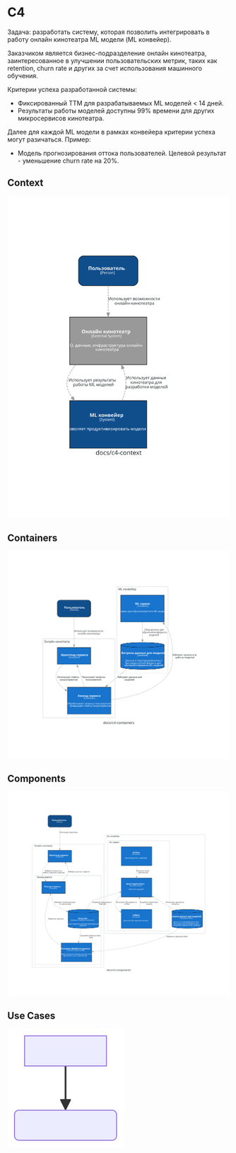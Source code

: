 # C4
Задача: разработать систему, которая позволить интегрировать в работу онлайн кинотеатра ML модели (ML конвейер).

Заказчиком является бизнес-подразделение онлайн кинотеатра, заинтересованное в улучшении пользовательских метрик, таких как retention, churn rate и других за счет использования машинного обучения. 

Критерии успеха разработанной системы:
- Фиксированный TTM для разрабатываемых ML моделей < 14 дней.
- Результаты работы моделей доступны 99% времени для других микросервисов кинотеатра.

Далее для каждой ML модели в рамках конвейера критерии успеха могут разичаться. Пример:
- Модель прогнозирования оттока пользователей. Целевой результат - уменьшение churn rate на 20%.

## Context

![](c4-context.svg)

## Containers

![](c4-containers.svg)

## Components

![](c4-components.svg)

## Use Cases

![](usecases.svg)

